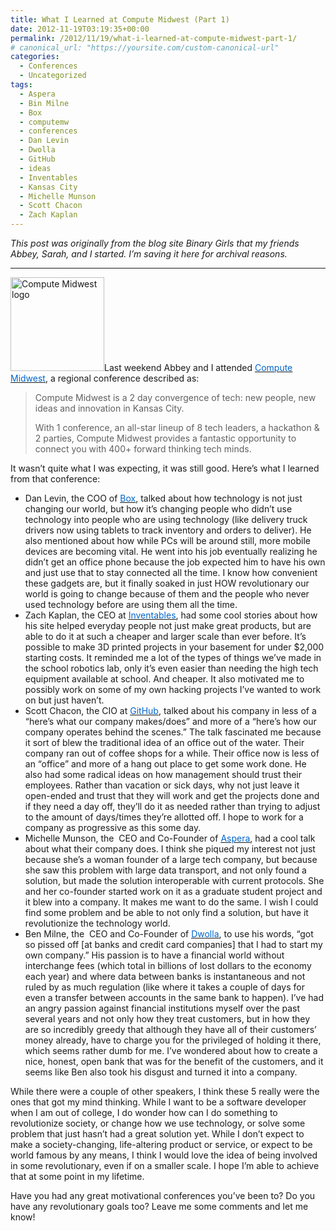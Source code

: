 ```yaml
---
title: What I Learned at Compute Midwest (Part 1)
date: 2012-11-19T03:19:35+00:00
permalink: /2012/11/19/what-i-learned-at-compute-midwest-part-1/
# canonical_url: "https://yoursite.com/custom-canonical-url"
categories:
  - Conferences
  - Uncategorized
tags:
  - Aspera
  - Bin Milne
  - Box
  - computemw
  - conferences
  - Dan Levin
  - Dwolla
  - GitHub
  - ideas
  - Inventables
  - Kansas City
  - Michelle Munson
  - Scott Chacon
  - Zach Kaplan
---
```

_This post was originally from the blog site Binary Girls that my friends Abbey, Sarah, and I started. I’m saving it here for archival reasons._

* * *

[<img class="alignright size-full wp-image-285" src="http://sarahwithee.com/wp-content/uploads/CMW_logo-150x150.png" alt="Compute Midwest logo" width="150" height="150" />](http://www.binarygirls.com/wp-content/uploads/2012/11/CMW_logo.png)Last weekend Abbey and I attended <a href="http://www.computemidwest.com" target="_blank" rel="noopener noreferrer"><u><span style="color: #0066cc;">Compute Midwest</span></u></a>, a regional conference described as:

> Compute Midwest is a 2 day convergence of tech: new people, new ideas and innovation in Kansas City.<!--more-->
> 
> With 1 conference, an all-star lineup of 8 tech leaders, a hackathon & 2 parties, Compute Midwest provides a fantastic opportunity to connect you with 400+ forward thinking tech minds.

It wasn&#8217;t quite what I was expecting, it was still good. Here&#8217;s what I learned from that conference:

  * Dan Levin, the COO of <a href="http://www.box.com/" target="_blank" rel="noopener noreferrer"><u><span style="color: #0066cc;">Box</span></u></a>, talked about how technology is not just changing our world, but how it&#8217;s changing people who didn&#8217;t use technology into people who are using technology (like delivery truck drivers now using tablets to track inventory and orders to deliver). He also mentioned about how while PCs will be around still, more mobile devices are becoming vital. He went into his job eventually realizing he didn&#8217;t get an office phone because the job expected him to have his own and just use that to stay connected all the time. I know how convenient these gadgets are, but it finally soaked in just HOW revolutionary our world is going to change because of them and the people who never used technology before are using them all the time.
  * Zach Kaplan, the CEO at <a href="http://www.inventables.com/" target="_blank" rel="noopener noreferrer"><u><span style="color: #0066cc;">Inventables</span></u></a>, had some cool stories about how his site helped everyday people not just make great products, but are able to do it at such a cheaper and larger scale than ever before. It&#8217;s possible to make 3D printed projects in your basement for under $2,000 starting costs. It reminded me a lot of the types of things we&#8217;ve made in the school robotics lab, only it&#8217;s even easier than needing the high tech equipment available at school. And cheaper. It also motivated me to possibly work on some of my own hacking projects I&#8217;ve wanted to work on but just haven&#8217;t.
  * Scott Chacon, the CIO at <a href="https://github.com/" target="_blank" rel="noopener noreferrer"><u><span style="color: #0066cc;">GitHub</span></u></a>, talked about his company in less of a &#8220;here&#8217;s what our company makes/does&#8221; and more of a &#8220;here&#8217;s how our company operates behind the scenes.&#8221; The talk fascinated me because it sort of blew the traditional idea of an office out of the water. Their company ran out of coffee shops for a while. Their office now is less of an &#8220;office&#8221; and more of a hang out place to get some work done. He also had some radical ideas on how management should trust their employees. Rather than vacation or sick days, why not just leave it open-ended and trust that they will work and get the projects done and if they need a day off, they&#8217;ll do it as needed rather than trying to adjust to the amount of days/times they&#8217;re allotted off. I hope to work for a company as progressive as this some day.
  * Michelle Munson, the  CEO and Co-Founder of <a href="http://asperasoft.com/" target="_blank" rel="noopener noreferrer"><u><span style="color: #0066cc;">Aspera</span></u></a>, had a cool talk about what their company does. I think she piqued my interest not just because she&#8217;s a woman founder of a large tech company, but because she saw this problem with large data transport, and not only found a solution, but made the solution interoperable with current protocols. She and her co-founder started work on it as a graduate student project and it blew into a company. It makes me want to do the same. I wish I could find some problem and be able to not only find a solution, but have it revolutionize the technology world.
  * Ben Milne, the  CEO and Co-Founder of <a href="https://www.dwolla.com/" target="_blank" rel="noopener noreferrer"><u><span style="color: #0066cc;">Dwolla</span></u></a>, to use his words, &#8220;got so pissed off [at banks and credit card companies] that I had to start my own company.&#8221; His passion is to have a financial world without interchange fees (which total in billions of lost dollars to the economy each year) and where data between banks is instantaneous and not ruled by as much regulation (like where it takes a couple of days for even a transfer between accounts in the same bank to happen). I&#8217;ve had an angry passion against financial institutions myself over the past several years and not only how they treat customers, but in how they are so incredibly greedy that although they have all of their customers&#8217; money already, have to charge you for the privileged of holding it there, which seems rather dumb for me. I&#8217;ve wondered about how to create a nice, honest, open bank that was for the benefit of the customers, and it seems like Ben also took his disgust and turned it into a company.

While there were a couple of other speakers, I think these 5 really were the ones that got my mind thinking. While I want to be a software developer when I am out of college, I do wonder how can I do something to revolutionize society, or change how we use technology, or solve some problem that just hasn&#8217;t had a great solution yet. While I don&#8217;t expect to make a society-changing, life-altering product or service, or expect to be world famous by any means, I think I would love the idea of being involved in some revolutionary, even if on a smaller scale. I hope I&#8217;m able to achieve that at some point in my lifetime.

Have you had any great motivational conferences you&#8217;ve been to? Do you have any revolutionary goals too? Leave me some comments and let me know!
